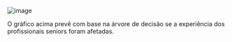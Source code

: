 ![image](https://github.com/user-attachments/assets/843081f7-e761-40d4-9558-ecce16ac15ac)

O gráfico acima prevê com base na árvore de decisão se a experiência dos profissionais seniors foram afetadas.
